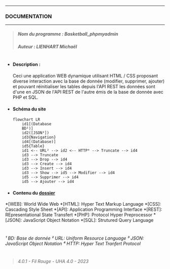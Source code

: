 ***
### DOCUMENTATION
***
>##### Nom du programme : Basketball_phpmyadmin
>##### Auteur : LIENHART Michaël
#
- #### Description :
    Ceci une application WEB dynamique utilisant HTML / CSS proposant diverse interaction avec la base de donnée (modifier, supprimer, ajouter) et pouvant réinitialiser les tables depuis l'API REST les données sont d'une en JSON de l'API REST de l'autre émis de la base de donnée avec PHP et SQL.
- #### Schéma du site
    ```mermaid
    flowchart LR
        id1[(Database
        BD¹)]
        id2([JSON³])
        id3{Navigation}
        id4[(Database)]
        id5{Table}
        id1 <-- URL² --> id2 <-- HTTP⁴ --> Truncate --> id4
        id3 --> Truncate
        id3 --> Drop --> id4
        id3 --> Create --> id4
        id3 --> Insert --> id4
        id3 --> Show --> id5 --> Modifier --> id4
        id5 --> Supprimer --> id4
        id5 --> Ajouter --> id4
    ```
- #### Contenu du [dossier](ls.txt)
*[WEB]: World Wide Web
*[HTML]: Hyper Text Markup Language
*[CSS]: Cascading Style Sheet
*[API]: Application Programming Interface
*[REST]: REpresentational State Transfert
*[PHP]: Protocol Hyper Preprocessor
*[JSON]: JavaScript Object Notation
*[SQL]: Strutured Query Language
#
*¹ BD: Base de donnée*
*² URL: Uniform Resource Language*
*³ JSON: JavaScript Object Notation*
*⁴ HTTP: Hyper Text Tranfert Protocol*
#
>###### 4.0.1 - Fil Rouge - UHA 4.0 - 2023
